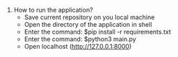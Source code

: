 1. How to run the application?
    - Save current repository on you local machine
    - Open the directory of the application in shell
    - Enter the command: $pip install -r requirements.txt
    - Enter the command: $python3 main.py
    - Open localhost (http://127.0.0.1:8000)
